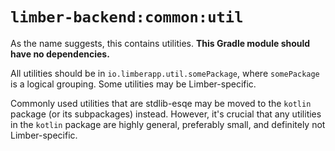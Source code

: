 # `limber-backend:common:util`

As the name suggests, this contains utilities.
**This Gradle module should have no dependencies.**

All utilities should be in `io.limberapp.util.somePackage`,
where `somePackage` is a logical grouping.
Some utilities may be Limber-specific.

Commonly used utilities that are stdlib-esqe
may be moved to the `kotlin` package (or its subpackages) instead.
However, it's crucial that any utilities in the `kotlin` package are
highly general, preferably small, and definitely not Limber-specific.
